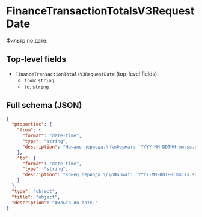 # FinanceTransactionTotalsV3RequestDate

Фильтр по дате.

## Top-level fields
- `FinanceTransactionTotalsV3RequestDate` (top-level fields):
  - `from`: `string`
  - `to`: `string`

## Full schema (JSON)
```json
{
  "properties": {
    "from": {
      "format": "date-time",
      "type": "string",
      "description": "Начало периода.\n\nФормат: `YYYY-MM-DDTHH:mm:ss.sssZ`.<br>\nПример: `2019-11-25T10:43:06.51`.\n"
    },
    "to": {
      "format": "date-time",
      "type": "string",
      "description": "Конец периода.\n\nФормат: `YYYY-MM-DDTHH:mm:ss.sssZ`.<br>\nПример: `2019-11-25T10:43:06.51`.\n"
    }
  },
  "type": "object",
  "title": "object",
  "description": "Фильтр по дате."
}
```
